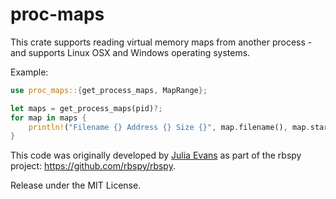 proc-maps
=========

This crate supports reading virtual memory maps from another process - and supports
Linux OSX and Windows operating systems.

Example:

``` rust
use proc_maps::{get_process_maps, MapRange};

let maps = get_process_maps(pid)?;
for map in maps {
    println!("Filename {} Address {} Size {}", map.filename(), map.start(), map.size());
}

```

This code was originally developed by [Julia Evans](https://github.com/jvns) as part of the rbspy project: https://github.com/rbspy/rbspy.

Release under the MIT License.

